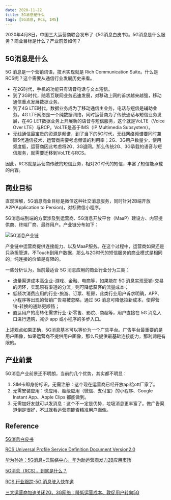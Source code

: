 ```yaml
---
date: 2020-11-22
title: 5G消息是什么
tags: [5G消息, RCS, IMS]
---
```

2020年4月8日，中国三大运营商联合发布了《5G消息白皮书》。5G消息是什么服务？商业目标是什么？产业前景如何？

## 5G消息是什么

5G 消息是一个营销词语，技术实现就是 Rich Communication Suite。什么是RCS呢？这个需要从通信行业发展历史来看。

- 在2G时代，手机的功能只有语音电话与文本短信。
- 到了3G时代，随着互联网业务迅速发展，对移动上网的诉求越来越强，移动通信重点发展数据业务。
- 到了4G LTE时代，数据业务成为了移动通信主业务，电话与短信是辅助业务。4G LTE网络是一个纯数据网络，同时运营商为了传统通话与短信业务发展，在4G LET数据业务上开展新的语音与短信服务，这个就是VoLTE（Voice Over LTE）与RCP。VoLTE是基于IMS（IP Multimedia Subsystem）。
- 无线通信最宝贵的资源是频谱，到了当下的5G时代，无线网络频谱要同时兼顾5代通信技术，运营商需要考虑频谱的利用率；2G、3G用户数量少，使用频度低，运营商因此考虑将2G、3G退网。那么传统2G、3G承载的语音与短信服务，就需要迁移到VoLTE与RCS。

因此，RCS就是运营商传统的短信业务，相对2G时代的短信，丰富了短信能承载的内容。

## 商业目标

直观理解，5G消息商业目标是微信这种社交消息服务，同时针对2B端开放A2P(Application to Persion)，对标微信小程序。

5G消息端到端的方案涉及到运营商、5G消息开放平台（MaaP）建设方、内容提供商、终端厂商、最终用户。产业链分布如下：

![5G消息产业链](/images/5G消息产业链.png)

产业链中运营商提供连接能力、以及MaaP服务。在这个过程中，运营商如果还是只承担管道，不Touch到用户数据，那么与2G时代的短信服务的商业模式是相同的，纯连接的价值是有限的。

一些分析认为，当前最适合 5G 消息应用的商业行业分为三类：

- 流量渠道成本高企业-游戏、金融、电商等，如果能在 5G 消息实现营销-交易的闭环，实现原有渠道的分流，则可降低获客的流量成本；
- 低频次消费应用的行业-旅游、订票、租房，此类行业用户诉求明确，APP、小程序等出现的营销广告易被忽略，通过 5G 消息可降低拉新成本，使得营销-转换的通路更顺畅；
- 直达用户的高转化需求行业-新零售、影院、商超等，用户直接在 5G 消息入口进行选购，减少 app 或小程序的多步入口。

上述观点如果正确，5G消息基本可以等价为一个广告平台。广告平台最重要的是用户画像，如果运营商不提供用户画像，那么只提供最基础连接能力，那利润是有限的。

## 产业前景

5G消息产业前景还不明朗，当前的几个优势，其实都不明显：

1. SIM卡即身份标识，无需注册：这个现在运营商已经开放api给ott厂家了。
2. 无需安装应用：快应用、超级应用（微信、支付宝）的小程序、Google Instant App、Apple Clips 都能做到。
3. 无需加好友就可以发消息：这个不一定是优势，垃圾消息更丰富了。做广告渠道倒是很好，不过就看运营商能否精准用户画像。

## Reference

[5G消息白皮书](https://n2.sinaimg.cn/tech/c0a99b19/20200408/5GXiaoXiBaiPiShu.pdf)

[RCS Universal Profile Service Definition Document Version2.0](https://www.gsma.com/futurenetworks/wp-content/uploads/2017/07/RCC.71_v2.0.pdf)

[华为孙迪：5G消息+云联络中心，华为助运营商发力2B应用市场](https://www.huawei.com/minisite/5g-china-tour/newsDetail9.html)

[5G消息（RCS），到底是什么？](https://zhuanlan.zhihu.com/p/131301928)

[RCS 行业跟踪-5G 消息驶入快车道](http://pdf.dfcfw.com/pdf/H3_AP202007281394669145_1.pdf)

[三大运营商加速关闭2G、3G网络：降低运营成本、敦促用户转向5G](http://m.cheaa.com/n_detail/w_577423.html)

